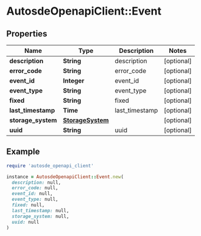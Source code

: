 # AutosdeOpenapiClient::Event

## Properties

| Name | Type | Description | Notes |
| ---- | ---- | ----------- | ----- |
| **description** | **String** | description | [optional] |
| **error_code** | **String** | error_code | [optional] |
| **event_id** | **Integer** | event_id | [optional] |
| **event_type** | **String** | event_type | [optional] |
| **fixed** | **String** | fixed | [optional] |
| **last_timestamp** | **Time** | last_timestamp | [optional] |
| **storage_system** | [**StorageSystem**](StorageSystem.md) |  | [optional] |
| **uuid** | **String** | uuid | [optional] |

## Example

```ruby
require 'autosde_openapi_client'

instance = AutosdeOpenapiClient::Event.new(
  description: null,
  error_code: null,
  event_id: null,
  event_type: null,
  fixed: null,
  last_timestamp: null,
  storage_system: null,
  uuid: null
)
```

